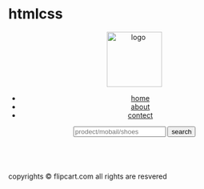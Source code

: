 # htmlcss
<html lang="en">
<head>
    <meta charset="UTF-8">
    <meta http-equiv="X-UA-Compatible" content="IE=edge">
    <meta name="viewport" content="width=device-width, initial-scale=1.0">
    <title>flipkart.com</title>
    <link rel="stylesheet" href="css/style.css">
    <link rel="stylesheet" href="css/utils.css">
</head>
<body>
    <header class="head">
        <nav>
            <div class="logo">
                <img src="FP.PNG" alt="logo" width="110px">
            </div>
         <ul>
           <li><a href="home.html"> home</a></li>
           <li><a href="about.html">about</a></li>
           <li><a href="contect.html">contect</a></li>
         </ul>
         <div class="search" >
            <input type="search" placeholder="prodect/mobail/shoes" id="scr" >
           <button class="btn">search</button>
        </div>
        </nav> 
    </header>
    <main>
        <div class="slider" >
            <img src="https://source.unsplash.com/1000x500/?shooping, ecommerce" alt="">
        </div>
    </main>
    <footer class="flex-all-center">
        <p>copyrights &copy; flipcart.com all rights are resvered</p>
    </footer>
